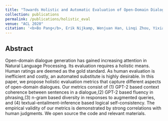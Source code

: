 ```yaml
---
title: "Towards Holistic and Automatic Evaluation of Open-Domain Dialogue Generation"
collection: publications
permalink: /publications/holistic_eval
venue: "ACL 2020"
citation: '<b>Bo Pang</b>, Erik Nijkamp, Wenjuan Han, Linqi Zhou, Yixian Liu, Kewei Tu. <b>ACL 2020</b>.'
---
```



## Abstract
Open-domain dialogue generation has gained increasing attention in Natural Language Processing. Its evaluation requires a holistic means. Human ratings are deemed as the gold standard. As human evaluation is inefficient and costly, an automated substitute is highly desirable. In this paper, we propose holistic evaluation metrics that capture different aspects of open-domain dialogues. Our metrics consist of (1) GPT-2 based context coherence between sentences in a dialogue,(2) GPT-2 based fluency in phrasing,(3) n-gram based diversity in responses to augmented queries, and (4) textual-entailment-inference based logical self-consistency. The empirical validity of our metrics is demonstrated by strong correlations with human judgments. We open source the code and relevant materials.
